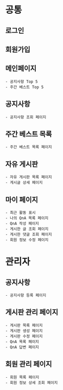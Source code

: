 # 공통

## 로그인

## 회원가입

## 메인페이지
    - 공지사항 Top 5
    - 주간 베스트 Top 5

## 공지사항
    - 공지사항 조회 페이지

## 주간 베스트 목록
    - 주간 베스트 목록 페이지

## 자유 게시판
    - 자유 게시판 목록 페이지
    - 게시글 상세 페이지

## 마이 페이지
    - 최근 활동 표시
    - 나의 QnA 목록 페이지
    - QnA 작성 페이지
    - 게시한 글 조회 페이지
    - 게시한 댓글 조회 페이지
    - 회원 정보 수정 페이지

# 관리자

## 공지사항
    - 공지사항 등록 페이지

## 게시판 관리 페이지
    - 게시판 목록 페이지
    - 게시판 생성 페이지
    - 게시판 수정 페이지
    - QnA 목록 페이지
    - QnA 답변 페이지

## 회원 관리 페이지
    - 회원 목록 페이지
    - 회원 정보 상세 조회 페이지